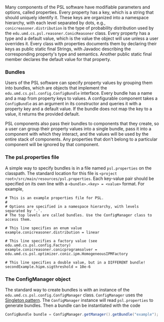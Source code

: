 Many components of the PSL software have modifiable parameters and options, called properties. Every property has a key, which is a string that should uniquely identify it. These keys are organized into a namespace hierarchy, with each level separated by dots, e.g., `conicreasoner.distribution` is the type of probability distribution used by the `edu.umd.cs.psl.reasoner.ConicReasoner` class. Every property has a type and a default value, which is the value the object will use unless a user overrides it. Every class with properties documents them by declaring their keys as public static final Strings, with Javadoc describing the corresponding property's type and semantics. Another public static final member declares the default value for that property.

### Bundles

Users of the PSL software can specify property values by grouping them into bundles, which are objects that implement the `edu.umd.cs.psl.config.ConfigBundle` interface. Every bundle has a name and a map from property keys to values. A configurable component takes a `ConfigBundle` as an argument in its constructor and queries it with a property key and a default value. If the bundle does not map the key to a value, it returns the provided default.

PSL components also pass their bundles to components that they create, so a user can group their property values into a single bundle, pass it into a component with which they interact, and the values will be used by the entire stack of components. Any properties that don't belong to a particular component will be ignored by that component.

### The psl.properties file

A simple way to specify bundles is in a file named `psl.properties` on the classpath. The standard location for this file is `<project root>/src/main/resources/psl.properties`. Each key-value pair should be specified on its own line with a `<bundle>.<key> = <value>` format. For example,

```properties
# This is an example properties file for PSL.
# 
# Options are specified in a namespace hierarchy, with levels separated by '.'.
# The top levels are called bundles. Use the ConfigManager class to access them.

# This line specifies an enum value
example.conicreasoner.distribution = linear

# This line specifies a factory value (see edu.umd.cs.psl.config.Factory)
example.conicreasoner.conicprogramsolver = edu.umd.cs.psl.optimizer.conic.ipm.HomogeneousIPMFactory

# This line specifies a double value, but in a DIFFERENT bundle!
secondExample.hipm.sigthreshold = 10e-6
```

### The ConfigManager object

The standard way to create bundles is with an instance of the `edu.umd.cs.psl.config.ConfigManager` class.
`ConfigManager` uses the [Singleton pattern](http://en.wikipedia.org/wiki/Singleton_pattern). The `ConfigManager` instance will read `psl.properties` to generate bundles. Then a bundle can be instantiated with the code

```java
ConfigBundle bundle = ConfigManager.getManager().getBundle("example");
```